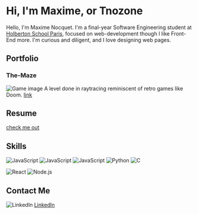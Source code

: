 # Hi, I'm Maxime, or Tnozone

Hello, I'm Maxime Nocquet. I'm a final-year Software Engineering student at [Holberton School Paris](https://www.holbertonschool.com), focused on web-development though I like Front-End more. I'm curious and diligent, and I love designing web pages.

## Portfolio

### The-Maze
![Game image](/Maze-pics/Maze.png?raw=true "Game image")
A level done in raytracing reminiscent of retro games like Doom.
[link](https://github.com/Tnozone/The-Maze/blob/main/README.md)

## Resume
[check me out](https://pdflink.to/768d6c39/)

## Skills
![JavaScript](https://img.shields.io/badge/Code-HTML-blue)
![JavaScript](https://img.shields.io/badge/Code-CSS-blue)
![JavaScript](https://img.shields.io/badge/Code-JavaScript-blue)
![Python](https://img.shields.io/badge/Code-Python-green)
![C](https://img.shields.io/badge/Code-C-orange)

![React](https://img.shields.io/badge/Framework-React-blue)
![Node.js](https://img.shields.io/badge/Framework-Node.js-green)

## Contact Me
![LinkedIn](https://img.shields.io/badge/LinkedIn-Maxime_Nocquet-blue?logo=linkedin&logoColor=white)
[LinkedIn](https://www.linkedin.com/in/maxime-nocquet/)
